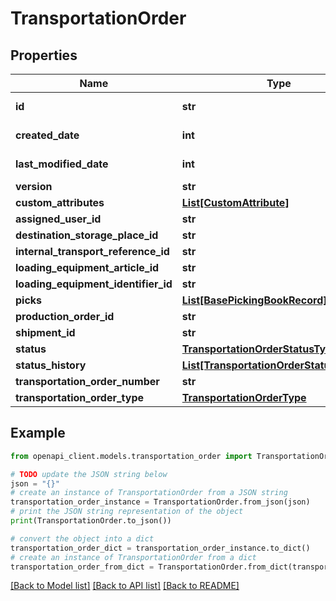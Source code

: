 # TransportationOrder


## Properties

Name | Type | Description | Notes
------------ | ------------- | ------------- | -------------
**id** | **str** |  | [optional] [readonly] 
**created_date** | **int** |  | [optional] [readonly] 
**last_modified_date** | **int** |  | [optional] [readonly] 
**version** | **str** |  | [optional] 
**custom_attributes** | [**List[CustomAttribute]**](CustomAttribute.md) |  | [optional] 
**assigned_user_id** | **str** |  | [optional] 
**destination_storage_place_id** | **str** |  | [optional] 
**internal_transport_reference_id** | **str** |  | [optional] 
**loading_equipment_article_id** | **str** |  | [optional] 
**loading_equipment_identifier_id** | **str** |  | [optional] 
**picks** | [**List[BasePickingBookRecord]**](BasePickingBookRecord.md) |  | [optional] 
**production_order_id** | **str** |  | [optional] 
**shipment_id** | **str** |  | [optional] 
**status** | [**TransportationOrderStatusType**](TransportationOrderStatusType.md) |  | [optional] 
**status_history** | [**List[TransportationOrderStatusHistory]**](TransportationOrderStatusHistory.md) |  | [optional] 
**transportation_order_number** | **str** |  | [optional] 
**transportation_order_type** | [**TransportationOrderType**](TransportationOrderType.md) |  | [optional] 

## Example

```python
from openapi_client.models.transportation_order import TransportationOrder

# TODO update the JSON string below
json = "{}"
# create an instance of TransportationOrder from a JSON string
transportation_order_instance = TransportationOrder.from_json(json)
# print the JSON string representation of the object
print(TransportationOrder.to_json())

# convert the object into a dict
transportation_order_dict = transportation_order_instance.to_dict()
# create an instance of TransportationOrder from a dict
transportation_order_from_dict = TransportationOrder.from_dict(transportation_order_dict)
```
[[Back to Model list]](../README.md#documentation-for-models) [[Back to API list]](../README.md#documentation-for-api-endpoints) [[Back to README]](../README.md)


